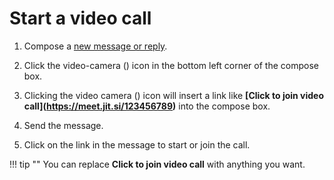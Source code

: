 # Start a video call

1. Compose a [new message or reply](/help/reply-to-a-message).

2. Click the video-camera (<i class="fa fa-video-camera"></i>) icon in the
bottom left corner of the compose box.

3. Clicking the video camera (<i class="fa fa-video-camera"></i>)
icon will insert a link like **[Click to join video call]\(https://meet.jit.si/123456789)** into the compose box.

4. Send the message.

5. Click on the link in the message to start or join the call.

!!! tip ""
    You can replace **Click to join video call** with anything you want.
